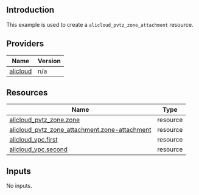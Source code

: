 <!-- BEGIN_TF_DOCS -->
## Introduction

This example is used to create a `alicloud_pvtz_zone_attachment` resource.

## Providers

| Name | Version |
|------|---------|
| <a name="provider_alicloud"></a> [alicloud](#provider\_alicloud) | n/a |

## Resources

| Name | Type |
|------|------|
| [alicloud_pvtz_zone.zone](https://registry.terraform.io/providers/aliyun/alicloud/latest/docs/resources/pvtz_zone) | resource |
| [alicloud_pvtz_zone_attachment.zone-attachment](https://registry.terraform.io/providers/aliyun/alicloud/latest/docs/resources/pvtz_zone_attachment) | resource |
| [alicloud_vpc.first](https://registry.terraform.io/providers/aliyun/alicloud/latest/docs/resources/vpc) | resource |
| [alicloud_vpc.second](https://registry.terraform.io/providers/aliyun/alicloud/latest/docs/resources/vpc) | resource |

## Inputs

No inputs.
<!-- END_TF_DOCS -->    